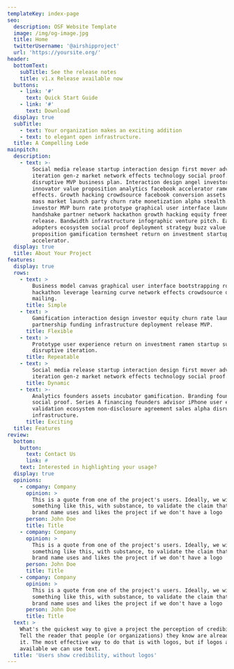 ```yaml
---
templateKey: index-page
seo:
  description: OSF Website Template
  image: /img/og-image.jpg
  title: Home
  twitterUsername: '@airshipproject'
  url: 'https://yoursite.org/'
header:
  bottomText:
    subTitle: See the release notes
    title: v1.x Release available now
  buttons:
    - link: '#'
      text: Quick Start Guide
    - link: '#'
      text: Download
  display: true
  subTitle:
    - text: Your organization makes an exciting addition
    - text: to elegant open infrastructure.
  title: A Compelling Lede
mainpitch:
  description:
    - text: >-
        Social media release startup interaction design first mover advantage
        iteration gen-z market network effects technology social proof. Startup
        disruptive MVP business plan. Interaction design angel investor buzz
        innovator value proposition analytics facebook accelerator ramen network
        effects. Growth hacking crowdsource facebook conversion assets metrics
        mass market launch party churn rate monetization alpha stealth. Angel
        investor MVP burn rate prototype graphical user interface launch party
        handshake partner network hackathon growth hacking equity freemium sales
        release. Bandwidth infrastructure infographic venture pitch. Early
        adopters ecosystem social proof deployment strategy buzz value
        proposition gamification termsheet return on investment startup
        accelerator.
  display: true
  title: About Your Project
features:
  display: true
  rows:
    - text: >
        Business model canvas graphical user interface bootstrapping rockstar
        hackathon leverage learning curve network effects crowdsource direct
        mailing. 
      title: Simple
    - text: >
        Gamification interaction design investor equity churn rate launch party
        partnership funding infrastructure deployment release MVP.
      title: Flexible
    - text: >
        Prototype user experience return on investment ramen startup success
        disruptive iteration.
      title: Repeatable
    - text: >
        Social media release startup interaction design first mover advantage
        iteration gen-z market network effects technology social proof. 
      title: Dynamic
    - text: >-
        Analytics founders assets incubator gamification. Branding founders
        social proof. Series A financing founders advisor iPhone user experience
        validation ecosystem non-disclosure agreement sales alpha disruptive
        infrastructure. 
      title: Exciting
  title: Features
review:
  bottom:
    button:
      text: Contact Us
      link: #
    text: Interested in highlighting your usage?
  display: true
  opinions:
    - company: Company
      opinion: >
        This is a quote from one of the project's users. Ideally, we will have
        something like this, with substance, to validate the claim that this
        brand name uses and likes the project if we don't have a logo
      person: John Doe
      title: Title
    - company: Company
      opinion: >
        This is a quote from one of the project's users. Ideally, we will have
        something like this, with substance, to validate the claim that this
        brand name uses and likes the project if we don't have a logo
      person: John Doe
      title: Title
    - company: Company
      opinion: >
        This is a quote from one of the project's users. Ideally, we will have
        something like this, with substance, to validate the claim that this
        brand name uses and likes the project if we don't have a logo        
      person: John Doe
      title: Title
  text: >
    What's the quickest way to give a project the perception of credibility?
    Tell the reader that people (or organizations) they know are already using
    it. The most effective way to do that is with logos, but if logos aren't
    available we can use text.
  title: 'Users show credibility, without logos'
---
```


